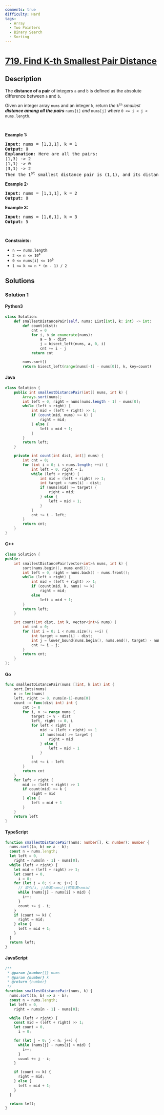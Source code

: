 ```yaml
---
comments: true
difficulty: Hard
tags:
  - Array
  - Two Pointers
  - Binary Search
  - Sorting
---
```


<!-- problem:start -->

# [719. Find K-th Smallest Pair Distance](https://leetcode.com/problems/find-k-th-smallest-pair-distance)


## Description

<!-- description:start -->

<p>The <strong>distance of a pair</strong> of integers <code>a</code> and <code>b</code> is defined as the absolute difference between <code>a</code> and <code>b</code>.</p>

<p>Given an integer array <code>nums</code> and an integer <code>k</code>, return <em>the</em> <code>k<sup>th</sup></code> <em>smallest <strong>distance among all the pairs</strong></em> <code>nums[i]</code> <em>and</em> <code>nums[j]</code> <em>where</em> <code>0 &lt;= i &lt; j &lt; nums.length</code>.</p>

<p>&nbsp;</p>
<p><strong class="example">Example 1:</strong></p>

<pre>
<strong>Input:</strong> nums = [1,3,1], k = 1
<strong>Output:</strong> 0
<strong>Explanation:</strong> Here are all the pairs:
(1,3) -&gt; 2
(1,1) -&gt; 0
(3,1) -&gt; 2
Then the 1<sup>st</sup> smallest distance pair is (1,1), and its distance is 0.
</pre>

<p><strong class="example">Example 2:</strong></p>

<pre>
<strong>Input:</strong> nums = [1,1,1], k = 2
<strong>Output:</strong> 0
</pre>

<p><strong class="example">Example 3:</strong></p>

<pre>
<strong>Input:</strong> nums = [1,6,1], k = 3
<strong>Output:</strong> 5
</pre>

<p>&nbsp;</p>
<p><strong>Constraints:</strong></p>

<ul>
	<li><code>n == nums.length</code></li>
	<li><code>2 &lt;= n &lt;= 10<sup>4</sup></code></li>
	<li><code>0 &lt;= nums[i] &lt;= 10<sup>6</sup></code></li>
	<li><code>1 &lt;= k &lt;= n * (n - 1) / 2</code></li>
</ul>

<!-- description:end -->

## Solutions

<!-- solution:start -->

### Solution 1

<!-- tabs:start -->

#### Python3

```python
class Solution:
    def smallestDistancePair(self, nums: List[int], k: int) -> int:
        def count(dist):
            cnt = 0
            for i, b in enumerate(nums):
                a = b - dist
                j = bisect_left(nums, a, 0, i)
                cnt += i - j
            return cnt

        nums.sort()
        return bisect_left(range(nums[-1] - nums[0]), k, key=count)
```

#### Java

```java
class Solution {
    public int smallestDistancePair(int[] nums, int k) {
        Arrays.sort(nums);
        int left = 0, right = nums[nums.length - 1] - nums[0];
        while (left < right) {
            int mid = (left + right) >> 1;
            if (count(mid, nums) >= k) {
                right = mid;
            } else {
                left = mid + 1;
            }
        }
        return left;
    }

    private int count(int dist, int[] nums) {
        int cnt = 0;
        for (int i = 0; i < nums.length; ++i) {
            int left = 0, right = i;
            while (left < right) {
                int mid = (left + right) >> 1;
                int target = nums[i] - dist;
                if (nums[mid] >= target) {
                    right = mid;
                } else {
                    left = mid + 1;
                }
            }
            cnt += i - left;
        }
        return cnt;
    }
}
```

#### C++

```cpp
class Solution {
public:
    int smallestDistancePair(vector<int>& nums, int k) {
        sort(nums.begin(), nums.end());
        int left = 0, right = nums.back() - nums.front();
        while (left < right) {
            int mid = (left + right) >> 1;
            if (count(mid, k, nums) >= k)
                right = mid;
            else
                left = mid + 1;
        }
        return left;
    }

    int count(int dist, int k, vector<int>& nums) {
        int cnt = 0;
        for (int i = 0; i < nums.size(); ++i) {
            int target = nums[i] - dist;
            int j = lower_bound(nums.begin(), nums.end(), target) - nums.begin();
            cnt += i - j;
        }
        return cnt;
    }
};
```

#### Go

```go
func smallestDistancePair(nums []int, k int) int {
	sort.Ints(nums)
	n := len(nums)
	left, right := 0, nums[n-1]-nums[0]
	count := func(dist int) int {
		cnt := 0
		for i, v := range nums {
			target := v - dist
			left, right := 0, i
			for left < right {
				mid := (left + right) >> 1
				if nums[mid] >= target {
					right = mid
				} else {
					left = mid + 1
				}
			}
			cnt += i - left
		}
		return cnt
	}
	for left < right {
		mid := (left + right) >> 1
		if count(mid) >= k {
			right = mid
		} else {
			left = mid + 1
		}
	}
	return left
}
```

#### TypeScript

```ts
function smallestDistancePair(nums: number[], k: number): number {
  nums.sort((a, b) => a - b);
  const n = nums.length;
  let left = 0,
    right = nums[n - 1] - nums[0];
  while (left < right) {
    let mid = (left + right) >> 1;
    let count = 0,
      i = 0;
    for (let j = 0; j < n; j++) {
      // 索引[i, j]距离nums[j]的距离<=mid
      while (nums[j] - nums[i] > mid) {
        i++;
      }
      count += j - i;
    }
    if (count >= k) {
      right = mid;
    } else {
      left = mid + 1;
    }
  }
  return left;
}
```

#### JavaScript

```js
/**
 * @param {number[]} nums
 * @param {number} k
 * @return {number}
 */
function smallestDistancePair(nums, k) {
  nums.sort((a, b) => a - b);
  const n = nums.length;
  let left = 0,
    right = nums[n - 1] - nums[0];

  while (left < right) {
    const mid = (left + right) >> 1;
    let count = 0,
      i = 0;

    for (let j = 0; j < n; j++) {
      while (nums[j] - nums[i] > mid) {
        i++;
      }
      count += j - i;
    }

    if (count >= k) {
      right = mid;
    } else {
      left = mid + 1;
    }
  }

  return left;
}
```

<!-- tabs:end -->

<!-- solution:end -->

<!-- problem:end -->
